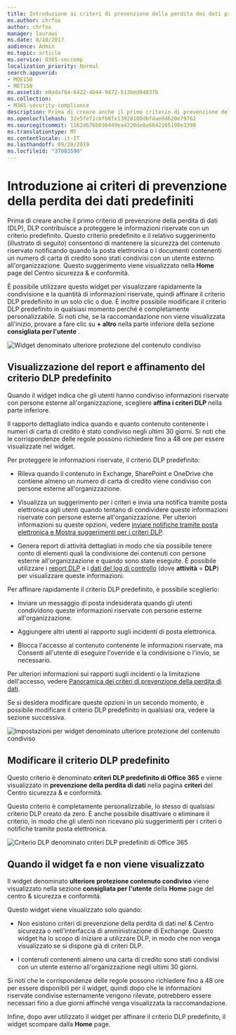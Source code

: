 ```yaml
---
title: Introduzione ai criteri di prevenzione della perdita dei dati predefiniti
ms.author: chrfox
author: chrfox
manager: laurawi
ms.date: 8/10/2017
audience: Admin
ms.topic: article
ms.service: O365-seccomp
localization_priority: Normal
search.appverid:
- MOE150
- MET150
ms.assetid: e0ada764-6422-4b44-9472-513bed04837b
ms.collection:
- M365-security-compliance
description: Prima di creare anche il primo criterio di prevenzione della perdita di dati (DLP), DLP contribuisce a proteggere le informazioni riservate con un criterio predefinito. Questo criterio predefinito e il relativo suggerimento (illustrato di seguito) consentono di mantenere la sicurezza del contenuto riservato notificando quando la posta elettronica o i documenti contenenti un numero di carta di credito sono stati condivisi con un utente esterno all'organizzazione.
ms.openlocfilehash: 32e5fef1cbfb8fe13928100dbfdae0d620e79762
ms.sourcegitcommit: 1162d676b036449ea4220de8a6642165190e3398
ms.translationtype: MT
ms.contentlocale: it-IT
ms.lasthandoff: 09/20/2019
ms.locfileid: "37083590"
---
```

# <a name="get-started-with-the-default-dlp-policy"></a>Introduzione ai criteri di prevenzione della perdita dei dati predefiniti

Prima di creare anche il primo criterio di prevenzione della perdita di dati (DLP), DLP contribuisce a proteggere le informazioni riservate con un criterio predefinito. Questo criterio predefinito e il relativo suggerimento (illustrato di seguito) consentono di mantenere la sicurezza del contenuto riservato notificando quando la posta elettronica o i documenti contenenti un numero di carta di credito sono stati condivisi con un utente esterno all'organizzazione. Questo suggerimento viene visualizzato nella **Home** page del Centro sicurezza &amp; e conformità. 
  
È possibile utilizzare questo widget per visualizzare rapidamente la condivisione e la quantità di informazioni riservate, quindi affinare il criterio DLP predefinito in un solo clic o due. È inoltre possibile modificare il criterio DLP predefinito in qualsiasi momento perché è completamente personalizzabile. Si noti che, se la raccomandazione non viene visualizzata all'inizio, provare a fare clic su **+ altro** nella parte inferiore della sezione **consigliata per l'utente** . 
  
![Widget denominato ulteriore protezione del contenuto condiviso](media/2bae6dbc-cc92-4f35-b54c-c36e60226b5b.png)
  
## <a name="view-the-report-and-refine-the-default-dlp-policy"></a>Visualizzazione del report e affinamento del criterio DLP predefinito

Quando il widget indica che gli utenti hanno condiviso informazioni riservate con persone esterne all'organizzazione, scegliere **affina i criteri DLP** nella parte inferiore. 
  
Il rapporto dettagliato indica quando e quanto contenuto contenente i numeri di carta di credito è stato condiviso negli ultimi 30 giorni. Si noti che le corrispondenze delle regole possono richiedere fino a 48 ore per essere visualizzate nel widget.
  
Per proteggere le informazioni riservate, il criterio DLP predefinito:
  
- Rileva quando il contenuto in Exchange, SharePoint e OneDrive che contiene almeno un numero di carta di credito viene condiviso con persone esterne all'organizzazione.
    
- Visualizza un suggerimento per i criteri e invia una notifica tramite posta elettronica agli utenti quando tentano di condividere queste informazioni riservate con persone esterne all'organizzazione. Per ulteriori informazioni su queste opzioni, vedere [inviare notifiche tramite posta elettronica e Mostra suggerimenti per i criteri DLP](use-notifications-and-policy-tips.md).
    
- Genera report di attività dettagliati in modo che sia possibile tenere conto di elementi quali la condivisione dei contenuti con persone esterne all'organizzazione e quando sono state eseguite. È possibile utilizzare i [report DLP](view-the-dlp-reports.md) e i [dati del log di controllo](search-the-audit-log-in-security-and-compliance.md) (dove **attività** = **DLP**) per visualizzare queste informazioni.
    
Per affinare rapidamente il criterio DLP predefinito, è possibile sceglierlo:
  
- Inviare un messaggio di posta indesiderata quando gli utenti condividono queste informazioni riservate con persone esterne all'organizzazione.
    
- Aggiungere altri utenti al rapporto sugli incidenti di posta elettronica.
    
- Blocca l'accesso al contenuto contenente le informazioni riservate, ma Consenti all'utente di eseguire l'override e la condivisione o l'invio, se necessario.
    
Per ulteriori informazioni sui rapporti sugli incidenti o la limitazione dell'accesso, vedere [Panoramica dei criteri di prevenzione della perdita di dati](data-loss-prevention-policies.md).
  
Se si desidera modificare queste opzioni in un secondo momento, è possibile modificare il criterio DLP predefinito in qualsiasi ora, vedere la sezione successiva.
  
![Impostazioni per widget denominato ulteriore protezione del contenuto condiviso](media/dad30a84-2715-4c0a-a5c5-44d85492363e.png)
  
## <a name="edit-the-default-dlp-policy"></a>Modificare il criterio DLP predefinito

Questo criterio è denominato **criteri DLP predefinito di Office 365** e viene visualizzato in **prevenzione della perdita di dati** nella pagina **criteri** del Centro sicurezza &amp; e conformità. 
  
Questo criterio è completamente personalizzabile, lo stesso di qualsiasi criterio DLP creato da zero. È anche possibile disattivare o eliminare il criterio, in modo che gli utenti non ricevano più suggerimenti per i criteri o notifiche tramite posta elettronica.
  
![Criterio DLP denominato criteri DLP predefiniti di Office 365](media/260731e8-4d57-4c98-abec-07b052ec48d5.png)
  
## <a name="when-the-widget-does-and-does-not-appear"></a>Quando il widget fa e non viene visualizzato

Il widget denominato **ulteriore protezione contenuto condiviso** viene visualizzato nella sezione **consigliata per l'utente** della **Home** page del centro &amp; sicurezza e conformità. 
  
Questo widget viene visualizzato solo quando:
  
- Non esistono criteri di prevenzione della perdita di dati nel &amp; Centro sicurezza o nell'interfaccia di amministrazione di Exchange. Questo widget ha lo scopo di iniziare a utilizzare DLP, in modo che non venga visualizzato se si dispone già di criteri DLP.
    
- I contenuti contenenti almeno una carta di credito sono stati condivisi con un utente esterno all'organizzazione negli ultimi 30 giorni.
    
Si noti che le corrispondenze delle regole possono richiedere fino a 48 ore per essere disponibili per il widget, quindi dopo che le informazioni riservate condivise esternamente vengono rilevate, potrebbero essere necessari fino a due giorni affinché venga visualizzata la raccomandazione.
  
Infine, dopo aver utilizzato il widget per affinare il criterio DLP predefinito, il widget scompare dalla **Home** page. 
  

